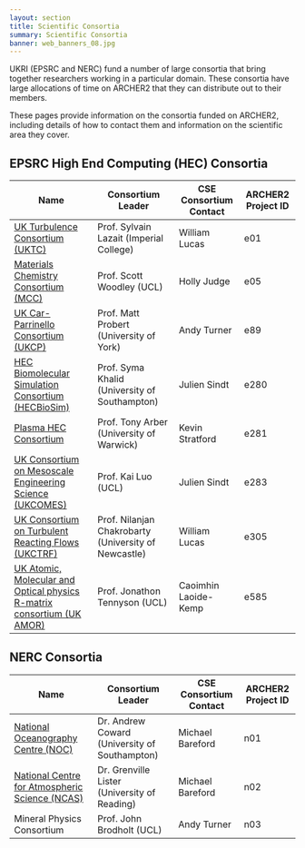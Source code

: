 ```yaml
---
layout: section
title: Scientific Consortia
summary: Scientific Consortia
banner: web_banners_08.jpg
---
```


UKRI (EPSRC and NERC) fund a number of large consortia that bring together researchers working in a particular domain. These consortia have large allocations of time on ARCHER2 that they can distribute out to their members.

These pages provide information on the consortia funded on ARCHER2, including details of how to contact them and information on the scientific area they cover.

## EPSRC High End Computing (HEC) Consortia

<div class="table-responsive">
  <table class="table table-striped">
    <thead>
      <tr>
        <th>Name</th>
        <th>Consortium Leader</th>
        <th>CSE Consortium Contact</th>
        <th>ARCHER2 Project ID</th>
      </tr>
    </thead>
    <tbody>
      <tr>
        <td><a href="https://www.ukturbulence.co.uk/">UK Turbulence Consortium (UKTC)</a></td>
        <td>Prof. Sylvain Lazait (Imperial College)</td>
        <td>William Lucas</td>
        <td>e01</td>
      </tr>
      <tr>
        <td><a href="https://www.ucl.ac.uk/klmc/mcc/">Materials Chemistry Consortium (MCC)</a></td>
        <td>Prof. Scott Woodley (UCL)</td>
        <td>Holly Judge</td>
        <td>e05</td>
      </tr>
      <tr>
        <td><a href="http://www.ukcp.ac.uk/">UK Car-Parrinello Consortium (UKCP)</a></td>
        <td>Prof. Matt Probert (University of York)</td>
        <td>Andy Turner</td>
        <td>e89</td>
      </tr>
      <tr>
        <td><a href="http://www.hecbiosim.ac.uk/">HEC Biomolecular Simulation Consortium (HECBioSim)</a></td>
        <td>Prof. Syma Khalid (University of Southampton)</td>
        <td>Julien Sindt</td>
        <td>e280</td>
      </tr>
      <tr>
        <td><a href="https://plasma-ccp-hec.uk/">Plasma HEC Consortium</a></td>
        <td>Prof. Tony Arber (University of Warwick)</td>
        <td>Kevin Stratford</td>
        <td>e281</td>
      </tr>
      <tr>
        <td><a href="https://www.ucl.ac.uk/mesoscale-modelling-consortium/">UK Consortium on Mesoscale Engineering Science (UKCOMES)</a></td>
        <td>Prof. Kai Luo (UCL)</td>
        <td>Julien Sindt</td>
        <td>e283</td>
      </tr>
      <tr>
        <td><a href="https://www.ukctrf.com/">UK Consortium on Turbulent Reacting Flows (UKCTRF)</a></td>
        <td>Prof. Nilanjan Chakrobarty (University of Newcastle)</td>
        <td>William Lucas</td>
        <td>e305</td>
      </tr>
      <tr>
        <td><a href="https://www.ukamor.com/#/">UK Atomic, Molecular and Optical physics R-matrix consortium (UK AMOR)</a></td>
        <td>Prof. Jonathon Tennyson (UCL)</td>
        <td>Caoimhin Laoide-Kemp</td>
        <td>e585</td>
      </tr>
    </tbody>
  </table>
</div>

## NERC Consortia

<div class="table-responsive">
  <table class="table table-striped">
    <thead>
      <tr>
        <th>Name</th>
        <th>Consortium Leader</th>
        <th>CSE Consortium Contact</th>
        <th>ARCHER2 Project ID</th>
      </tr>
    </thead>
    <tbody>
      <tr>
        <td><a href="https://www.noc.ac.uk/">National Oceanography Centre (NOC)</a></td>
        <td>Dr. Andrew Coward (University of Southampton)</td>
        <td>Michael Bareford</td>
        <td>n01</td>
      </tr>
      <tr>
        <td><a href="https://www.ncas.ac.uk/en/">National Centre for Atmospheric Science (NCAS)</a></td>
        <td>Dr. Grenville Lister (University of Reading)</td>
        <td>Michael Bareford</td>
        <td>n02</td>
      </tr>
      <tr>
        <td>Mineral Physics Consortium</td>
        <td>Prof. John Brodholt (UCL)</td>
        <td>Andy Turner</td>
        <td>n03</td>
      </tr>
    </tbody>
  </table>
</div>
